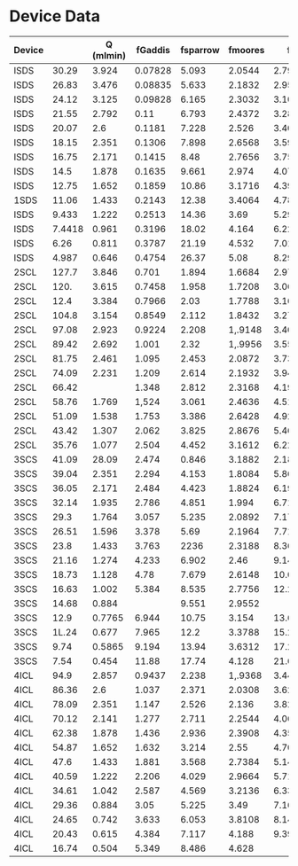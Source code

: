 # Device Data

|Device| |Q (mlmin)|fGaddis|fsparrow|fmoores|fKast|fGunther|fchilton|J Bergelin|Jskort|JHEDH|fExperiment|
|---|---|---|---|---|---|---|---|---|---|---|---|---|
|ISDS|30.29|3.924|0.07828|5.093|2.0544|2.793|0.7599|0.1136|0.02284|0.3674|0.035404|3.152|
|ISDS|26.83|3.476|0.08835|5.633|2.1832|2.953|0.8577|0.1282|0.02578|0.3975|0.034892|3.849|
|ISDS|24.12|3.125|0.09828|6.165|2.3032|3.107|0.954|0.1426|0.02868|0.426|0.03448|4.61|
|ISDS|21.55|2.792|0.11|6.793|2.4372|3.286|1.068|0.1596|0.0321|0.4583|0.034084|5.691|
|ISDS|20.07|2.6|0.1181|7.228|2.526|3.408|1.147|0.1714|0.03447|0.4801|0.03386|2298|
|ISDS|18.15|2.351|0.1306|7.898|2.6568|3.594|1.268|0.1895|0.03812|0.5125|0.03358|7.069|
|ISDS|16.75|2.171|0.1415|8.48|2.7656|3.753|1.374|2053|0.04129|0.5398|033388|7.953|
|ISDS|14.5|1.878|0.1635|9.661|2.974|4.072|588|2373|0.04772|0.5931|0.033116|7.898|
|ISDS|12.75|1.652|0.1859|10.86|3.1716|4.39|.805|2697|05425|6446|0.032968|10.44|
|1SDS|11.06|1.433|0.2143|12.38|3.4064|4.788|2.081|0.3109|0.06254|7071|0.032908|12.74|
|ISDS|9.433|1.222|0.2513|14.36|3.69|5.299|2.44|0.3646|07334|0.7842|0.03298|16.18|
|ISDS|7.4418|0.961|0.3196|18.02|4.164|6.226|3.102|0.4636|0.09326|0.9167|0.0334|19.15|
|ISDS|6.26|0.811|0.3787|21.19|4.532|7.017|3.676|0.5494|0.1105|1.024|0.03394|21.84|
|ISDS|4.987|0.646|0.4754|26.37|5.08|8.295|4.615|689|0.1387|1.187|0.03502|28.35|
|2SCL|127.7|3.846|0.701|1.894|1.6684|2.971|0.9698|0.4452|0.6148|2.582|1.0848|1.471|
|2SCL|120.|3.615|0.7458|1.958|1.7208|3.06|1,032|0.4737|0.654|688|1.1468|1.522|
|2SCL|12.4|3.384|0.7966|2.03|1.7788|3.16|1.102|506|0.6986|2.806|1.2168|1.559|
|2SCL|104.8|3.154|0.8549|2.112|1.8432|3.274|1.183|0.543|0.7497|2.938|1,.2968|1.617|
|2SCL|97.08|2.923|0.9224|2.208|1,.9148|3.403|1,276|5859|0.8089|3.086|1,.3884|1.602|
|2SCL|89.42|2.692|1.001|2.32|1,.9956|3.554|1.3386|636_|0.8783|3.256|1.4944|1.671|
|2SCL|81.75|2.461|1.095|2.453|2.0872|3.73|1.515| |0.9606|3.451|1.6196|1.771|
|2SCL|74.09|2.231|1.209|2.614|2.1932|3.94|1.672| |1.06|3.679|1.7688|1.859|
|2SCL|66.42| |1.348|2.812|2.3168|4.195|1.865|0.856|1.182|3.95|1.9508|1.935|
|2SCL|58.76|1.769|1,524|3.061|2.4636|4.513|2.109|0.968|1.337|4.278|2.1772|2.428|
|2SCL|51.09|1.538|1.753|3.386|2.6428|4.92|2.425|1.113|1,537|4.685|2.4672|2.891|
|2SCL|43.42|1.307|2.062|3.825|2.8676|5.464|2.853|131|1.808|5.207|2.8532|3.768|
|2SCL|35.76|1.077|2.504|4.452|3.1612|6.229|3.465|1.591|2.196|5.907|3.3952|5.124|
|3SCS|41.09|28.09|2.474|0.846|3.1882|2.18|3.9915|5.421|3.568|1.7628|7.394|5.668|
|3SCS|39.04|2.351|2.294|4.153|1.8084|5.866|3.173|14457|2.014|3.811|3.1384|2.507|
|3SCS|36.05|2.171|2.484|4.423|1.8824|6.195|3.437|1.578|2.179|4.014|3.3708|2.941|
|3SCS|32.14|1.935|2.786|4.851|1.994|6.714|3.854|1.769|2.443|4.324|3.7356|3.39|
|3SCS|29.3|1.764|3.057|5.235|2.0892|7.172|4.229|1.941|2.681|4.593|4.06|3.915|
|3SCS|26.51|1.596|3.378|5.69|2.1964|7.714|4.673|2.145|2.962|4.901|4.44|4.607|
|3SCS|23.8|1.433|3.763|2236|2.3188|8.362|5.206|2.39|3.3|5.257|4.892|5.511|
|3SCS|21.16|1.274|4.233|6.902|2.46|9.147|5.856|2.688|3.712|5.675|5.436|703|
|3SCS|18.73|1.128|4.78|7.679|2.6148|10.06|6.614|3.036|4.192|6.142|6.068|8.08|
|3SCS|16.63|1.002|5.384|8.535|2.7756|12.2311.06|7.449|3.42|4.721|6.636|6.752|9.412|
|3SCS|14.68|0.884| |9.551|2.9552| |8.439|3.874|5.349|7.197|7.56|11.19|
|3SCS|12.9|0.7765|6.944|10.75|3.154|13.62|9.607|4.1| |7.829| |13.39|
|3SCS|1L.24|0.677|7.965|12.2|3.3788|15.28|11.02|5.059|985|8.56|9.628|16.41|
|3SCS|9.74|0.5865|9.194|13.94|3.6312|17.28|12.72|5.839|8.063|9.396|8.229|20.62|
|3SCS|7.54|0.454|11.88|17.74|4.128|21.61|16.43|7.543|10.42|I1.1|13.86|32.93|
|4ICL|94.9|2.857|0.9437|2.238|1,.9368|3.444|1.306|0.5994|0.8276|3.132|1.44168|1.041|
|4ICL|86.36|2.6|1.037|2.371|2.0308|3.62|1.435|0.6586|0.9094|3.33|1.542|1.25|
|4ICL|78.09|2.351|1.147|2.526|2.136|3.825|1.587|0.7284|1.006|3.556|1.6876|1.251|
|4ICL|70.12|2.141|1.277|2.711|2.2544|4.066|1.767|0.8112|1.12|3.813|1.8584|1,498|
|4ICL|62.38|1.878|1.436|2.936|2.3908|4.354|1.986|0.9118|1.259|4.115|2.0636|1.756|
|4ICL|54.87|1.652|1.632|3.214|2.55|4.706|2.258|1.037|1.431|4.472|2.3144|1,.949|
|4ICL|47.6|1.433|1.881|3.568|2.7384|5.147|2.603|1.195|1.65|4.905|2.6284|2.43|
|4ICL|40.59|1.222|2.206|4.029|2.9664|5.714|3.052|1.401|1.935|5.44|3.0312|3.044|
|4ICL|34.61|1.042|2.587|4.569|3.2136|6.3372|3.58|1.643|2.269|6.034|3.496|3.815|
|4ICL|29.36|0.884|3.05|5.225|3.49|7.16|4.22|1.937|2.675|6.715|4.052|4.741|
|4ICL|24.65|0.742|3.633|6.053|3.8108|8.145|5.027|2.308|3.186|7.524|4.74|6.176|
|4ICL|20.43|0.615|4.384|7.117|4.188|9.399|6.065|2.784|3.844|8.501|5.612|8.519|
|4ICL|16.74|0.504|5.349|8.486|4.628| |7.401|3.398|4.691|9.675|6.716|11.53|